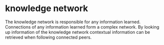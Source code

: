 # knowledge network
The knowledge network is responsible for any information learned. Connections
of any information learned form a complex network. By looking up information of
the knowledge network contextual information can be retrieved when following
connected peers.
